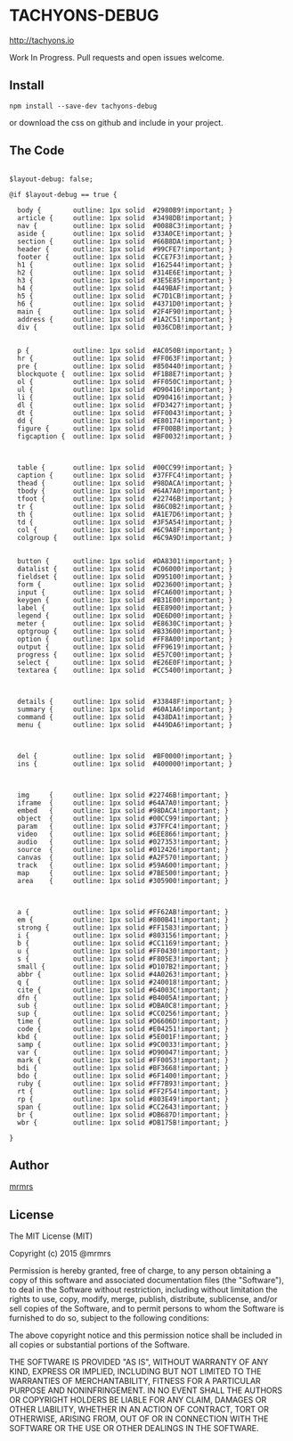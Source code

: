 # TACHYONS-DEBUG

http://tachyons.io

Work In Progress. Pull requests and open issues welcome.

## Install
```
npm install --save-dev tachyons-debug
```
or download the css on github and include in your project.

## The Code
```

$layout-debug: false;

@if $layout-debug == true {

  body {        outline: 1px solid  #2980B9!important; }
  article {     outline: 1px solid  #3498DB!important; }
  nav {         outline: 1px solid  #0088C3!important; }
  aside {       outline: 1px solid  #33A0CE!important; }
  section {     outline: 1px solid  #66B8DA!important; }
  header {      outline: 1px solid  #99CFE7!important; }
  footer {      outline: 1px solid  #CCE7F3!important; }
  h1 {          outline: 1px solid  #162544!important; }
  h2 {          outline: 1px solid  #314E6E!important; }
  h3 {          outline: 1px solid  #3E5E85!important; }
  h4 {          outline: 1px solid  #449BAF!important; }
  h5 {          outline: 1px solid  #C7D1CB!important; }
  h6 {          outline: 1px solid  #4371D0!important; }
  main {        outline: 1px solid  #2F4F90!important; }
  address {     outline: 1px solid  #1A2C51!important; }
  div {         outline: 1px solid  #036CDB!important; }


  p {           outline: 1px solid  #AC050B!important; }
  hr {          outline: 1px solid  #FF063F!important; }
  pre {         outline: 1px solid  #850440!important; }
  blockquote {  outline: 1px solid  #F1B8E7!important; }
  ol {          outline: 1px solid  #FF050C!important; }
  ul {          outline: 1px solid  #D90416!important; }
  li {          outline: 1px solid  #D90416!important; }
  dl {          outline: 1px solid  #FD3427!important; }
  dt {          outline: 1px solid  #FF0043!important; }
  dd {          outline: 1px solid  #E80174!important; }
  figure {      outline: 1px solid  #FF00BB!important; }
  figcaption {  outline: 1px solid  #BF0032!important; }



  table {       outline: 1px solid  #00CC99!important; }
  caption {     outline: 1px solid  #37FFC4!important; }
  thead {       outline: 1px solid  #98DACA!important; }
  tbody {       outline: 1px solid  #64A7A0!important; }
  tfoot {       outline: 1px solid  #22746B!important; }
  tr {          outline: 1px solid  #86C0B2!important; }
  th {          outline: 1px solid  #A1E7D6!important; }
  td {          outline: 1px solid  #3F5A54!important; }
  col {         outline: 1px solid  #6C9A8F!important; }
  colgroup {    outline: 1px solid  #6C9A9D!important; }


  button {      outline: 1px solid  #DA8301!important; }
  datalist {    outline: 1px solid  #C06000!important; }
  fieldset {    outline: 1px solid  #D95100!important; }
  form {        outline: 1px solid  #D23600!important; }
  input {       outline: 1px solid  #FCA600!important; }
  keygen {      outline: 1px solid  #B31E00!important; }
  label {       outline: 1px solid  #EE8900!important; }
  legend {      outline: 1px solid  #DE6D00!important; }
  meter {       outline: 1px solid  #E8630C!important; }
  optgroup {    outline: 1px solid  #B33600!important; }
  option {      outline: 1px solid  #FF8A00!important; }
  output {      outline: 1px solid  #FF9619!important; }
  progress {    outline: 1px solid  #E57C00!important; }
  select {      outline: 1px solid  #E26E0F!important; }
  textarea {    outline: 1px solid  #CC5400!important; }



  details {     outline: 1px solid  #33848F!important; }
  summary {     outline: 1px solid  #60A1A6!important; }
  command {     outline: 1px solid  #438DA1!important; }
  menu {        outline: 1px solid  #449DA6!important; }



  del {         outline: 1px solid  #BF0000!important; }
  ins {         outline: 1px solid  #400000!important; }



  img     {     outline: 1px solid #22746B!important; }
  iframe  {     outline: 1px solid #64A7A0!important; }
  embed   {     outline: 1px solid #98DACA!important; }
  object  {     outline: 1px solid #00CC99!important; }
  param   {     outline: 1px solid #37FFC4!important; }
  video   {     outline: 1px solid #6EE866!important; }
  audio   {     outline: 1px solid #027353!important; }
  source  {     outline: 1px solid #012426!important; }
  canvas  {     outline: 1px solid #A2F570!important; }
  track   {     outline: 1px solid #59A600!important; }
  map     {     outline: 1px solid #7BE500!important; }
  area    {     outline: 1px solid #305900!important; }



  a {           outline: 1px solid #FF62AB!important; }
  em {          outline: 1px solid #800B41!important; }
  strong {      outline: 1px solid #FF1583!important; }
  i {           outline: 1px solid #803156!important; }
  b {           outline: 1px solid #CC1169!important; }
  u {           outline: 1px solid #FF0430!important; }
  s {           outline: 1px solid #F805E3!important; }
  small {       outline: 1px solid #D107B2!important; }
  abbr {        outline: 1px solid #4A0263!important; }
  q {           outline: 1px solid #240018!important; }
  cite {        outline: 1px solid #64003C!important; }
  dfn {         outline: 1px solid #B4005A!important; }
  sub {         outline: 1px solid #DBA0C8!important; }
  sup {         outline: 1px solid #CC0256!important; }
  time {        outline: 1px solid #D6606D!important; }
  code {        outline: 1px solid #E04251!important; }
  kbd {         outline: 1px solid #5E001F!important; }
  samp {        outline: 1px solid #9C0033!important; }
  var {         outline: 1px solid #D90047!important; }
  mark {        outline: 1px solid #FF0053!important; }
  bdi {         outline: 1px solid #BF3668!important; }
  bdo {         outline: 1px solid #6F1400!important; }
  ruby {        outline: 1px solid #FF7B93!important; }
  rt {          outline: 1px solid #FF2F54!important; }
  rp {          outline: 1px solid #803E49!important; }
  span {        outline: 1px solid #CC2643!important; }
  br {          outline: 1px solid #DB687D!important; }
  wbr {         outline: 1px solid #DB175B!important; }

}
```

## Author

[mrmrs](http://mrmrs.io)

## License

The MIT License (MIT)

Copyright (c) 2015 @mrmrs

Permission is hereby granted, free of charge, to any person obtaining a copy
of this software and associated documentation files (the "Software"), to deal
in the Software without restriction, including without limitation the rights
to use, copy, modify, merge, publish, distribute, sublicense, and/or sell
copies of the Software, and to permit persons to whom the Software is
furnished to do so, subject to the following conditions:

The above copyright notice and this permission notice shall be included in
all copies or substantial portions of the Software.

THE SOFTWARE IS PROVIDED "AS IS", WITHOUT WARRANTY OF ANY KIND, EXPRESS OR
IMPLIED, INCLUDING BUT NOT LIMITED TO THE WARRANTIES OF MERCHANTABILITY,
FITNESS FOR A PARTICULAR PURPOSE AND NONINFRINGEMENT. IN NO EVENT SHALL THE
AUTHORS OR COPYRIGHT HOLDERS BE LIABLE FOR ANY CLAIM, DAMAGES OR OTHER
LIABILITY, WHETHER IN AN ACTION OF CONTRACT, TORT OR OTHERWISE, ARISING FROM,
OUT OF OR IN CONNECTION WITH THE SOFTWARE OR THE USE OR OTHER DEALINGS IN
THE SOFTWARE.


